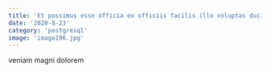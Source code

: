 ```yaml
---
title: 'Et possimus esse officia ex officiis facilis illo voluptas ducimus.'
date: '2020-8-23'
category: 'postgresql'
image: 'image196.jpg'
---
```


veniam magni dolorem
